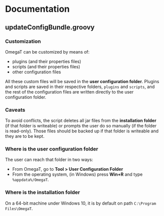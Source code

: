# Documentation

## updateConfigBundle.groovy

### Customization

OmegaT can be customized by means of:

* plugins (and their properties files)
* scripts (and their properties files)
* other configuration files

All these custom files will be saved in the **user configuration folder**. Plugins and scripts are saved in their respective folders, `plugins` and `scripts`, and the rest of the configuration files are written directly to the user configuration folder.

### Caveats

To avoid conflicts, the script deletes all jar files from the **installation folder** (if that folder is writeable) or prompts the user do so manually (if the folder is read-only). Those files should be backed up if that folder is writeable and they are to be kept.

### Where is the user configuration folder

The user can reach that folder in two ways:

* From OmegaT, go to **Tool > User Configuration Folder**
* From the operating system, (in Windows) press **Win+R** and type `%appdata%/OmegaT`.

### Where is the installation folder

On a 64-bit machine under Windows 10, it is by default on path `C:\Program Files\OmegaT`.

